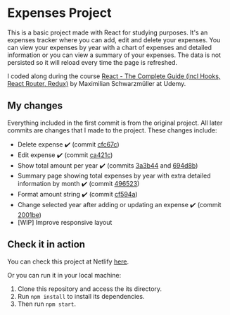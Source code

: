 # Expenses Project

This is a basic project made with React for studying purposes. It's an expenses tracker where you can add, edit and delete your expenses. You can view your expenses by year with a chart of expenses and detailed information or you can view a summary of your expenses. The data is not persisted so it will reload every time the page is refreshed.

I coded along during the course [React - The Complete Guide (incl Hooks, React Router, Redux)](https://www.udemy.com/course/react-the-complete-guide-incl-redux/#instructor-2) by Maximilian Schwarzmüller at Udemy.

## My changes

Everything included in the first commit is from the original project. All later commits are changes that I made to the project. These changes include:

- Delete expense :heavy_check_mark: (commit [cfc67c](https://github.com/bc-nogueira/expenses-project-academind/commit/cfc67c0f4cd133f9803e064476ea2a7ef28738aa))
- Edit expense :heavy_check_mark: (commit [ca421c](https://github.com/bc-nogueira/expenses-project-academind/commit/ca421c336f17ff580f2145995001924e00c59248))
- Show total amount per year :heavy_check_mark: (commits [3a3b44](https://github.com/bc-nogueira/expenses-project-academind/commit/3a3b44b21384efa0db7e2f272a749b142bf1e046) and [694d8b](https://github.com/bc-nogueira/expenses-project-academind/commit/694d8bbb1ed027779a6743a34f67a208f0f35b16))
- Summary page showing total expenses by year with extra detailed information by month :heavy_check_mark: (commit [496523](https://github.com/bc-nogueira/expenses-project-academind/commit/4965237f7bebb8d6fe6a6a5775102daffe737db1))
- Format amount string :heavy_check_mark: (commit [cf594a](https://github.com/bc-nogueira/expenses-project-academind/commit/cf594a1aa70701ee6c4f0364b81571681cd36369))
- Change selected year after adding or updating an expense :heavy_check_mark: (commit [2001be](https://github.com/bc-nogueira/expenses-project-academind/commit/2001be3d68955fc8eeeec6ec8c6bab8c1011cf42))
- [WIP] Improve responsive layout

## Check it in action

You can check this project at Netlify [here](https://expenses-bc-nogueira.netlify.app/).

Or you can run it in your local machine:

1.  Clone this repository and access the its directory.
2.  Run `npm install` to install its dependencies.
3.  Then run `npm start`.
